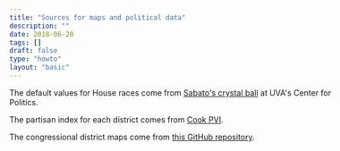 ```yaml
---
title: "Sources for maps and political data"
description: ""
date: 2018-06-20
tags: []
draft: false
type: "howto"
layout: "basic"
---
```


<div style="margin-left: auto; margin-right: auto; width: calc(200px + 40vw); display: block; position: relative;">
<p>
The default values for House races come from <a href="http://www.centerforpolitics.org">Sabato's crystal ball</a> at UVA's Center for Politics.
</p>

<p>
The partisan index for each district comes from <a href="https://www.cookpolitical.com/pvi-map-and-district-list">Cook PVI</a>.
</p>

<p>
The congressional district maps come from <a href="https://github.com/unitedstates/districts">this GitHub repository</a>.
</p>
</div>
